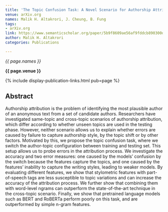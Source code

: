 ```yaml
---
title: 'The Topic Confusion Task: A Novel Scenario for Authorship Attribution'
venue: arXiv.org
names: Malik H. Altakrori, J. Cheung, B. Fung
tags:
- arXiv.org
link: https://www.semanticscholar.org/paper/5b9f8609ae56af9fddcb890300d12421e4d542f4
author: Malik H. Altakrori
categories: Publications

---
```


*{{ page.names }}*

**{{ page.venue }}**

{% include display-publication-links.html pub=page %}

## Abstract

Authorship attribution is the problem of identifying the most plausible author of an anonymous text from a set of candidate authors. Researchers have investigated same-topic and cross-topic scenarios of authorship attribution, which differ according to whether unseen topics are used in the testing phase. However, neither scenario allows us to explain whether errors are caused by failure to capture authorship style, by the topic shift or by other factors. Motivated by this, we propose the topic confusion task, where we switch the author-topic configuration between training and testing set. This setup allows us to probe errors in the attribution process. We investigate the accuracy and two error measures: one caused by the models’ confusion by the switch because the features capture the topics, and one caused by the features’ inability to capture the writing styles, leading to weaker models. By evaluating different features, we show that stylometric features with part-of-speech tags are less susceptible to topic variations and can increase the accuracy of the attribution process. We further show that combining them with word-level ngrams can outperform the state-of-the-art technique in the cross-topic scenario. Finally, we show that pretrained language models such as BERT and RoBERTa perform poorly on this task, and are outperformed by simple n-gram features.